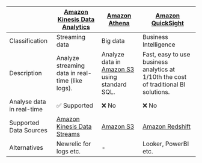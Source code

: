 
|                           | [Amazon Kinesis Data Analytics](AmazonKinesisDataAnalytics.md)                           | [Amazon Athena](AmazonAthena.md)                                            | [Amazon QuickSight](AmazonQuickSight.md)                                             |
|---------------------------|------------------------------------------------------------------------------------------|-----------------------------------------------------------------------------|--------------------------------------------------------------------------------------|
| Classification            | Streaming data                                                                           | Big data                                                                    | Business Intelligence                                                                |
| Description               | Analyze streaming data in real-time (like logs).                                         | Analyze data in [Amazon S3](../DataLakes/S3DataLake.md) using standard SQL. | Fast, easy to use business analytics at 1/10th the cost of traditional BI solutions. |
| Analyse data in real-time | :white_check_mark: Supported                                                             | :x: No                                                                      | :x: No                                                                               |
| Supported Data Sources    | [Amazon Kinesis Data Streams](../../5_MessageBrokerServices/AmazonKinesisDataStreams.md) | [Amazon S3](../DataLakes/S3DataLake.md)                                     | [Amazon Redshift](../../10_BigDataComponents/DataWarehouse/AmazonRedshift.md)        |
| Alternatives              | Newrelic for logs etc.                                                                   | -                                                                           | Looker, PowerBI etc.                                                                 |